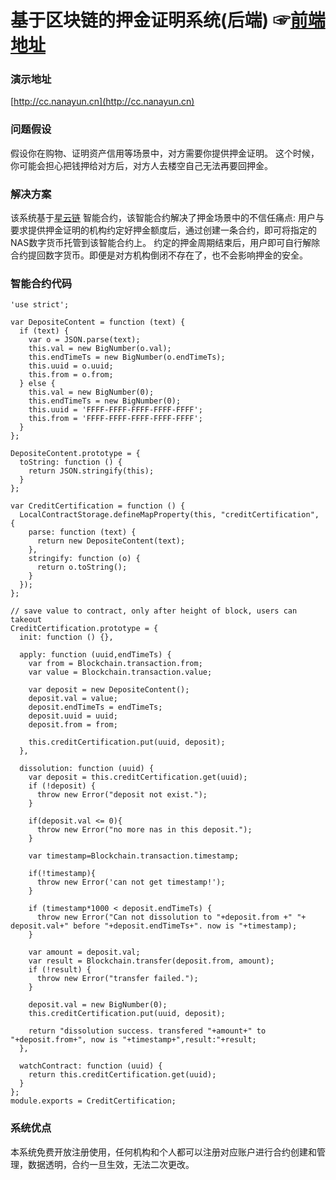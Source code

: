 # 基于区块链的押金证明系统(后端) ☞[前端地址](https://github.com/IceSeaOnly/cc_front)

### 演示地址
[http://cc.nanayun.cn](http://cc.nanayun.cn)

### 问题假设
假设你在购物、证明资产信用等场景中，对方需要你提供押金证明。
这个时候，你可能会担心把钱押给对方后，对方人去楼空自己无法再要回押金。

### 解决方案

该系统基于[星云链](https://nebulas.io) 智能合约，该智能合约解决了押金场景中的不信任痛点:
 用户与要求提供押金证明的机构约定好押金额度后，通过创建一条合约，即可将指定的NAS数字货币托管到该智能合约上。
 约定的押金周期结束后，用户即可自行解除合约提回数字货币。即便是对方机构倒闭不存在了，也不会影响押金的安全。

### 智能合约代码
```
'use strict';

var DepositeContent = function (text) {
  if (text) {
    var o = JSON.parse(text);
    this.val = new BigNumber(o.val);
    this.endTimeTs = new BigNumber(o.endTimeTs);
    this.uuid = o.uuid;
    this.from = o.from;
  } else {
    this.val = new BigNumber(0);
    this.endTimeTs = new BigNumber(0);
    this.uuid = 'FFFF-FFFF-FFFF-FFFF-FFFF';
    this.from = 'FFFF-FFFF-FFFF-FFFF-FFFF';
  }
};

DepositeContent.prototype = {
  toString: function () {
    return JSON.stringify(this);
  }
};

var CreditCertification = function () {
  LocalContractStorage.defineMapProperty(this, "creditCertification", {
    parse: function (text) {
      return new DepositeContent(text);
    },
    stringify: function (o) {
      return o.toString();
    }
  });
};

// save value to contract, only after height of block, users can takeout
CreditCertification.prototype = {
  init: function () {},

  apply: function (uuid,endTimeTs) {
    var from = Blockchain.transaction.from;
    var value = Blockchain.transaction.value;

    var deposit = new DepositeContent();
    deposit.val = value;
    deposit.endTimeTs = endTimeTs;
    deposit.uuid = uuid;
    deposit.from = from;

    this.creditCertification.put(uuid, deposit);
  },

  dissolution: function (uuid) {
    var deposit = this.creditCertification.get(uuid);
    if (!deposit) {
      throw new Error("deposit not exist.");
    }

    if(deposit.val <= 0){
      throw new Error("no more nas in this deposit.");
    }

    var timestamp=Blockchain.transaction.timestamp;

    if(!timestamp){
      throw new Error('can not get timestamp!');
    }

    if (timestamp*1000 < deposit.endTimeTs) {
      throw new Error("Can not dissolution to "+deposit.from +" "+ deposit.val+" before "+deposit.endTimeTs+". now is "+timestamp);
    }

    var amount = deposit.val;
    var result = Blockchain.transfer(deposit.from, amount);
    if (!result) {
      throw new Error("transfer failed.");
    }

    deposit.val = new BigNumber(0);
    this.creditCertification.put(uuid, deposit);

    return "dissolution success. transfered "+amount+" to "+deposit.from+", now is "+timestamp+",result:"+result;
  },

  watchContract: function (uuid) {
    return this.creditCertification.get(uuid);
  }
};
module.exports = CreditCertification;

```

### 系统优点

本系统免费开放注册使用，任何机构和个人都可以注册对应账户进行合约创建和管理，数据透明，合约一旦生效，无法二次更改。